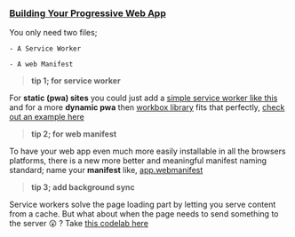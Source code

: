 ### [ Building Your Progressive Web App ](https://pwafire.org/developer/pwa/started/)

You only need two files; 

    - A Service Worker
    
    - A web Manifest
    
   > **tip 1; for service worker**
   
   For **static (pwa) sites** you could just add a [simple service worker like this](https://pwafire.org/developer/pwa/started/#sw-config) and for a more **dynamic pwa** then [workbox library](https://developers.google.com/web/tools/workbox/) fits that perfectly, [check out an example here](https://pwafire.org/developer/pwa/started/#workbox-service-worker)
   
   > **tip 2; for web manifest**
   
   To have your web app even much more easily installable in all the browsers platforms, there is a new more better and meaningful manifest naming standard; name your **manifest** like, [app.webmanifest](https://github.com/mayeedwin/pwafire/blob/master/bundle/default/app.webmanifest)
   
   > **tip 3; add background sync**
   
   Service workers solve the page loading part by letting you serve content from a cache. But what about when the page needs to send something to the server 😲 ? Take [this codelab here](https://pwafire.org/developer/docs/background-sync/)
